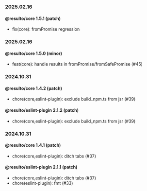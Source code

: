 ### 2025.02.16

#### @resulto/core 1.5.1 (patch)

- fix(core): fromPromise regression

### 2025.02.16

#### @resulto/core 1.5.0 (minor)

- feat(core): handle results in fromPromise/fromSafePromise (#45)

### 2024.10.31

#### @resulto/core 1.4.2 (patch)

- chore(core,eslint-plugin): exclude build_npm.ts from jsr (#39)

#### @resulto/eslint-plugin 2.1.2 (patch)

- chore(core,eslint-plugin): exclude build_npm.ts from jsr (#39)

### 2024.10.31

#### @resulto/core 1.4.1 (patch)

- chore(core,eslint-plugin): ditch tabs (#37)

#### @resulto/eslint-plugin 2.1.1 (patch)

- chore(core,eslint-plugin): ditch tabs (#37)
- chore(eslint-plugin): fmt (#33)

